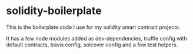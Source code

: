 # solidity-boilerplate
This is the boilerplate code I use for my solidity smart contract projects.

It has a few node modules added as dev-dependencies, truffle config with default contracts, travis config, solcover config and a few test helpers.
